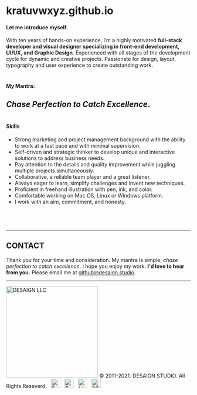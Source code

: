 # kratuvwxyz.github.io

#### Let me introduce myself.

With ten years of hands-on experience, I’m a highly motivated **full-stack developer and visual designer specializing in front-end development, UI/UX, and Graphic Design**. Experienced with all stages of the development cycle for dynamic and creative projects. Passionate for design, layout, typography and user experience to create outstanding work.

#
#### My Mantra: 
## *Chase Perfection to Catch Excellence*.

#
#### Skills

- Strong marketing and project management background with the ability to work at a fast pace and with minimal supervision.
- Self-driven and strategic thinker to develop unique and interactive solutions to address business needs.
- Pay attention to the details and quality improvement while juggling multiple projects simultaneously.
- Collaborative, a reliable team player and a great listener.
- Always eager to learn, simplify challenges and invent new techniques.
- Proficient in freehand illustration with pen, ink, and color.
- Comfortable working on Mac OS, Linux or Windows platform.
- I work with an aim, commitment, and honesty.

###### &#160;
<hr />

## CONTACT

Thank you for your time and consideration. My mantra is simple, *chase perfection to catch excellence*. I hope you enjoy my work. **I'd love to hear from you.** Please email me at <a href="mailto:github@desaign.studio?Subject=Message from Github">github@desaign.studio</a>.

<hr/>

<img src="https://desaign.app/clients/cli/images/logo/desaign-logo-black.png" alt="DESAIGN LLC" width="250px"/> &copy; 2011-2021. <a href="https://desaign.app" target="_blank" style="text-decoration:none;">DESAIGN STUDIO</a>. All Rights Reseverd. &#160;
<a href="https://www.facebook.com/desaignstudio" target="_blank" style="text-decoration:none;"><img src="https://desaign.app/clients/cli/images/1x/facebook.png" alt="Facebook" width="25" /></a> &#160;
<a href="https://www.twitter.com/desaignstudio" target="_blank" style="text-decoration:none;"><img src="https://desaign.app/clients/cli/images/1x/twitter.png" alt="Twitter" width="25" /></a> &#160;
<a href="https://www.linkedin.com/company/desaignstudio" target="_blank" style="text-decoration:none;"><img src="https://desaign.app/clients/cli/images/1x/linkedin.png" alt="Linked In" width="25" /></a> &#160;
<a href="https://desaigner.info" target="_blank" style="text-decoration:none;"><img src="https://desaign.app/clients/cli/images/1x/blog.png" alt="DESAIGN BLOG" width="25" /></a> &#160;

